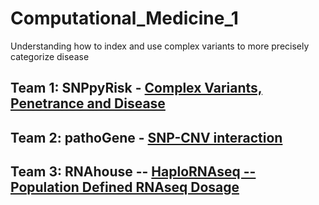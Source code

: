 # Computational_Medicine_1

Understanding how to index and use complex variants to more precisely categorize disease

## Team 1: SNPpyRisk - [Complex Variants, Penetrance and Disease](https://github.com/NCBI-Hackathons/Computational_Medicine_1/tree/master/CVD)

## Team 2: pathoGene - [SNP-CNV interaction](https://github.com/NCBI-Hackathons/Computational_Medicine_1/tree/master/SV)

## Team 3: RNAhouse -- [HaploRNAseq -- Population Defined RNAseq Dosage](https://github.com/NCBI-Hackathons/Computational_Medicine_1/tree/master/RNAseq)


